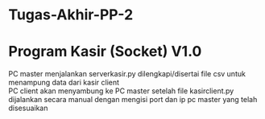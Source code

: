 # Tugas-Akhir-PP-2
Program Kasir (Socket) V1.0  
===========================  
PC master menjalankan serverkasir.py dilengkapi/disertai file csv untuk menampung data dari kasir client  
PC client akan menyambung ke PC master setelah file kasirclient.py dijalankan secara manual dengan mengisi port dan ip pc master yang telah disesuaikan  
